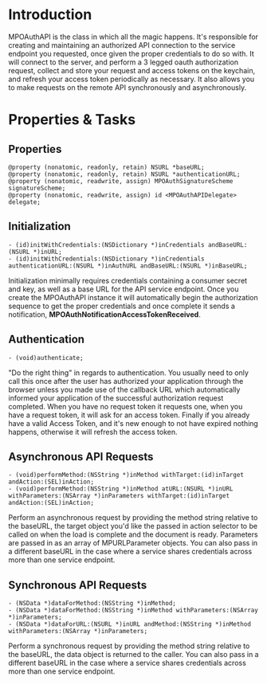 # Introduction #

MPOAuthAPI is the class in which all the magic happens. It's responsible for creating and maintaining an authorized API connection to the service endpoint you requested, once given the proper credentials to do so with. It will connect to the server, and perform a 3 legged oauth authorization request, collect and store your request and access tokens on the keychain, and refresh your access token periodically as necessary. It also allows you to make requests on the remote API synchronously and asynchronously.


# Properties & Tasks #

## Properties ##
```
@property (nonatomic, readonly, retain) NSURL *baseURL;
@property (nonatomic, readonly, retain) NSURL *authenticationURL;
@property (nonatomic, readwrite, assign) MPOAuthSignatureScheme signatureScheme;
@property (nonatomic, readwrite, assign) id <MPOAuthAPIDelegate> delegate;
```
## Initialization ##
```
- (id)initWithCredentials:(NSDictionary *)inCredentials andBaseURL:(NSURL *)inURL;
- (id)initWithCredentials:(NSDictionary *)inCredentials authenticationURL:(NSURL *)inAuthURL andBaseURL:(NSURL *)inBaseURL;
```

Initialization minimally requires credentials containing a consumer secret and key, as well as a base URL for the API service endpoint. Once you create the MPOAuthAPI instance it will automatically begin the authorization sequence to get the proper credentials and once complete it sends a notification, **MPOAuthNotificationAccessTokenReceived**.
## Authentication ##
```
- (void)authenticate;
```
"Do the right thing" in regards to authentication. You usually need to only call this once after the user has authorized your application through the browser unless you made use of the callback URL which automatically informed your application of the successful authorization request completed. When you have no request token it requests one, when you have a request token, it will ask for an access token.  Finally if you already have a valid Access Token, and it's new enough to not have expired nothing happens, otherwise it will refresh the access token.

## Asynchronous API Requests ##
```
- (void)performMethod:(NSString *)inMethod withTarget:(id)inTarget andAction:(SEL)inAction;
- (void)performMethod:(NSString *)inMethod atURL:(NSURL *)inURL withParameters:(NSArray *)inParameters withTarget:(id)inTarget andAction:(SEL)inAction;
```

Perform an asynchronous request by providing the method string relative to the baseURL, the target object you'd like the passed in action selector to be called on when the load is complete and the document is ready. Parameters are passed in as an array of MPURLParameter objects. You can also pass in a different baseURL in the case where a service shares credentials across more than one service endpoint.

## Synchronous API Requests ##
```
- (NSData *)dataForMethod:(NSString *)inMethod;
- (NSData *)dataForMethod:(NSString *)inMethod withParameters:(NSArray *)inParameters;
- (NSData *)dataForURL:(NSURL *)inURL andMethod:(NSString *)inMethod withParameters:(NSArray *)inParameters;
```

Perform a synchronous request by providing the method string relative to the baseURL, the data object is returned to the caller. You can also pass in a different baseURL in the case where a service shares credentials across more than one service endpoint.